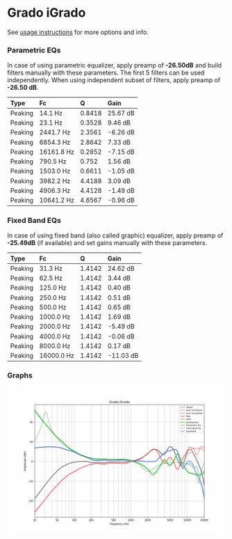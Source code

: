 # Grado iGrado
See [usage instructions](https://github.com/jaakkopasanen/AutoEq#usage) for more options and info.

### Parametric EQs
In case of using parametric equalizer, apply preamp of **-26.50dB** and build filters manually
with these parameters. The first 5 filters can be used independently.
When using independent subset of filters, apply preamp of **-26.50 dB**.

| Type    | Fc         |      Q | Gain     |
|:--------|:-----------|:-------|:---------|
| Peaking | 14.1 Hz    | 0.8418 | 25.67 dB |
| Peaking | 23.1 Hz    | 0.3528 | 9.46 dB  |
| Peaking | 2441.7 Hz  | 2.3561 | -6.26 dB |
| Peaking | 6854.3 Hz  | 2.8642 | 7.33 dB  |
| Peaking | 16161.8 Hz | 0.2852 | -7.15 dB |
| Peaking | 790.5 Hz   | 0.752  | 1.56 dB  |
| Peaking | 1503.0 Hz  | 0.6611 | -1.05 dB |
| Peaking | 3982.2 Hz  | 4.4188 | 3.09 dB  |
| Peaking | 4906.3 Hz  | 4.4128 | -1.49 dB |
| Peaking | 10641.2 Hz | 4.6567 | -0.96 dB |

### Fixed Band EQs
In case of using fixed band (also called graphic) equalizer, apply preamp of **-25.49dB**
(if available) and set gains manually with these parameters.

| Type    | Fc         |      Q | Gain      |
|:--------|:-----------|:-------|:----------|
| Peaking | 31.3 Hz    | 1.4142 | 24.62 dB  |
| Peaking | 62.5 Hz    | 1.4142 | 3.44 dB   |
| Peaking | 125.0 Hz   | 1.4142 | 0.40 dB   |
| Peaking | 250.0 Hz   | 1.4142 | 0.51 dB   |
| Peaking | 500.0 Hz   | 1.4142 | 0.65 dB   |
| Peaking | 1000.0 Hz  | 1.4142 | 1.69 dB   |
| Peaking | 2000.0 Hz  | 1.4142 | -5.49 dB  |
| Peaking | 4000.0 Hz  | 1.4142 | -0.06 dB  |
| Peaking | 8000.0 Hz  | 1.4142 | 0.17 dB   |
| Peaking | 16000.0 Hz | 1.4142 | -11.03 dB |

### Graphs
![](./Grado%20iGrado.png)